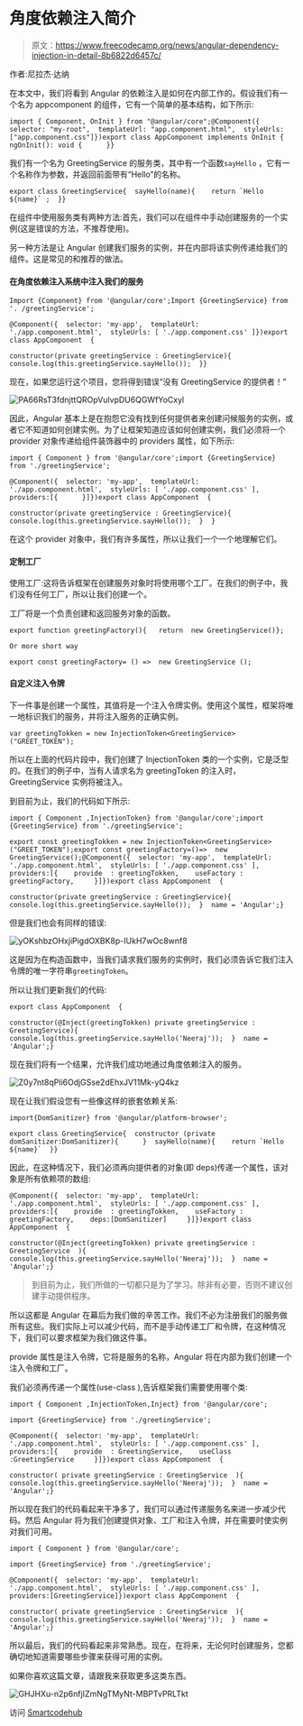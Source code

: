 # 角度依赖注入简介

> 原文：<https://www.freecodecamp.org/news/angular-dependency-injection-in-detail-8b6822d6457c/>

作者:尼拉杰·达纳

在本文中，我们将看到 Angular 的依赖注入是如何在内部工作的。假设我们有一个名为 appcomponent 的组件，它有一个简单的基本结构，如下所示:

```
import { Component, OnInit } from "@angular/core";@Component({  selector: "my-root",  templateUrl: "app.component.html",  styleUrls: ["app.component.css"]})export class AppComponent implements OnInit {  ngOnInit(): void {      }}
```

我们有一个名为 GreetingService 的服务类，其中有一个函数`sayHello` ，它有一个名称作为参数，并返回前面带有“Hello”的名称。

```
export class GreetingService{  sayHello(name){    return `Hello ${name}` ;  }}
```

在组件中使用服务类有两种方法:首先，我们可以在组件中手动创建服务的一个实例(这是错误的方法，不推荐使用)。

另一种方法是让 Angular 创建我们服务的实例，并在内部将该实例传递给我们的组件。这是常见的和推荐的做法。

#### 在角度依赖注入系统中注入我们的服务

```
Import {Component} from '@angular/core';Import {GreetingService} from '. /greetingService';
```

```
@Component({  selector: 'my-app',  templateUrl: './app.component.html',  styleUrls: [ './app.component.css' ]})export class AppComponent  {
```

```
constructor(private greetingService : GreetingService){   console.log(this.greetingService.sayHello());  }}
```

现在，如果您运行这个项目，您将得到错误“没有 GreetingService 的提供者！”

![PA66RsT3fdnjttQROpVulvpDU6QGWfYoCxyl](img/4f3ba90c701b8a1d42ee070107e8addc.png)

因此，Angular 基本上是在抱怨它没有找到任何提供者来创建问候服务的实例，或者它不知道如何创建实例。为了让框架知道应该如何创建实例，我们必须将一个 provider 对象传递给组件装饰器中的 providers 属性，如下所示:

```
import { Component } from '@angular/core';import {GreetingService} from './greetingService';
```

```
@Component({  selector: 'my-app',  templateUrl: './app.component.html',  styleUrls: [ './app.component.css' ],  providers:[{      }]})export class AppComponent  {
```

```
constructor(private greetingService : GreetingService){   console.log(this.greetingService.sayHello());  }  }
```

在这个 provider 对象中，我们有许多属性，所以让我们一个一个地理解它们。

#### 定制工厂

使用工厂:这将告诉框架在创建服务对象时将使用哪个工厂。在我们的例子中，我们没有任何工厂，所以让我们创建一个。

工厂将是一个负责创建和返回服务对象的函数。

```
export function greetingFactory(){   return  new GreetingService()};
```

```
Or more short way
```

```
export const greetingFactory= () =>  new GreetingService ();
```

#### 自定义注入令牌

下一件事是创建一个属性，其值将是一个注入令牌实例。使用这个属性，框架将唯一地标识我们的服务，并将注入服务的正确实例。

```
var greetingTokken = new InjectionToken<GreetingService>("GREET_TOKEN");
```

所以在上面的代码片段中，我们创建了 InjectionToken 类的一个实例，它是泛型的。在我们的例子中，当有人请求名为 greetingToken 的注入时，GreetingService 实例将被注入。

到目前为止，我们的代码如下所示:

```
import { Component ,InjectionToken} from '@angular/core';import {GreetingService} from './greetingService';
```

```
export const greetingTokken = new InjectionToken<GreetingService>("GREET_TOKEN");export const greetingFactory=()=>  new GreetingService();@Component({  selector: 'my-app',  templateUrl: './app.component.html',  styleUrls: [ './app.component.css' ],  providers:[{    provide  : greetingTokken,    useFactory : greetingFactory,     }]})export class AppComponent  {
```

```
constructor(private greetingService : GreetingService){   console.log(this.greetingService.sayHello());  }  name = 'Angular';}
```

但是我们也会有同样的错误:

![yOKshbzOHxjiPigdOXBK8p-IUkH7wOc8wnf8](img/971b362ef0f65c840557a271d7d1440f.png)

这是因为在构造函数中，当我们请求我们服务的实例时，我们必须告诉它我们注入令牌的唯一字符串`greetingToken`。

所以让我们更新我们的代码:

```
export class AppComponent  {
```

```
constructor(@Inject(greetingTokken) private greetingService : GreetingService){   console.log(this.greetingService.sayHello('Neeraj'));  }  name = 'Angular';}
```

现在我们将有一个结果，允许我们成功地通过角度依赖注入的服务。

![Z0y7nt8qPli6OdjGSse2dEhxJV11Mk-yQ4kz](img/3c5f943868d2780de1a5df49853f5efb.png)

现在让我们假设您有一些像这样的嵌套依赖关系:

```
import{DomSanitizer} from '@angular/platform-browser';
```

```
export class GreetingService{  constructor (private domSanitizer:DomSanitizer){      }  sayHello(name){    return `Hello ${name}`  }}
```

因此，在这种情况下，我们必须再向提供者的对象(即 deps)传递一个属性，该对象是所有依赖项的数组:

```
@Component({  selector: 'my-app',  templateUrl: './app.component.html',  styleUrls: [ './app.component.css' ],  providers:[{    provide  : greetingTokken,    useFactory : greetingFactory,    deps:[DomSanitizer]     }]})export class AppComponent  {
```

```
constructor(@Inject(greetingTokken) private greetingService : GreetingService  ){   console.log(this.greetingService.sayHello('Neeraj'));  }  name = 'Angular';}
```

> 到目前为止，我们所做的一切都只是为了学习。除非有必要，否则不建议创建手动提供程序。

所以这都是 Angular 在幕后为我们做的辛苦工作。我们不必为注册我们的服务做所有这些。我们实际上可以减少代码，而不是手动传递工厂和令牌，在这种情况下，我们可以要求框架为我们做这件事。

provide 属性是注入令牌，它将是服务的名称，Angular 将在内部为我们创建一个注入令牌和工厂。

我们必须再传递一个属性(use-class ),告诉框架我们需要使用哪个类:

```
import { Component ,InjectionToken,Inject} from '@angular/core';
```

```
import {GreetingService} from './greetingService';
```

```
@Component({  selector: 'my-app',  templateUrl: './app.component.html',  styleUrls: [ './app.component.css' ],  providers:[{    provide  : GreetingService,    useClass :GreetingService     }]})export class AppComponent  {
```

```
constructor( private greetingService : GreetingService  ){   console.log(this.greetingService.sayHello('Neeraj'));  }  name = 'Angular';}
```

所以现在我们的代码看起来干净多了，我们可以通过传递服务名来进一步减少代码。然后 Angular 将为我们创建提供对象、工厂和注入令牌，并在需要时使实例对我们可用。

```
import { Component } from '@angular/core';
```

```
import {GreetingService} from './greetingService';
```

```
@Component({  selector: 'my-app',  templateUrl: './app.component.html',  styleUrls: [ './app.component.css' ],  providers:[GreetingService]})export class AppComponent  {
```

```
constructor( private greetingService : GreetingService  ){   console.log(this.greetingService.sayHello('Neeraj'));  }  name = 'Angular';}
```

所以最后，我们的代码看起来非常熟悉。现在，在将来，无论何时创建服务，您都确切地知道需要哪些步骤来获得可用的实例。

如果你喜欢这篇文章，请跟我来获取更多这类东西。

![GHJHXu-n2p6nfjIZmNgTMyNt-MBPTvPRLTkt](img/a63a25d2c252c615c09f4ca9237f3041.png)

访问 [Smartcodehub](https://www.smartcodehub.com/)